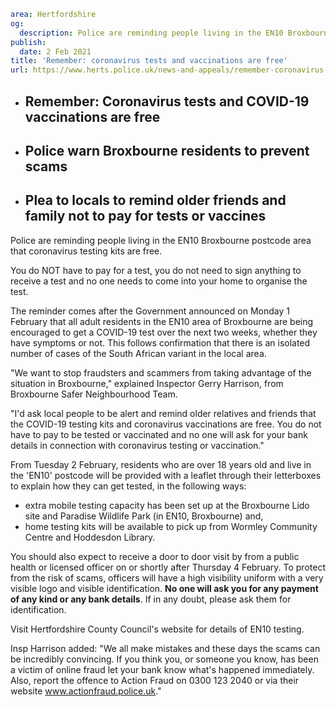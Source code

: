 ```yaml
area: Hertfordshire
og:
  description: Police are reminding people living in the EN10 Broxbourne postcode area that coronavirus testing kits are free.
publish:
  date: 2 Feb 2021
title: 'Remember: coronavirus tests and vaccinations are free'
url: https://www.herts.police.uk/news-and-appeals/remember-coronavirus-tests-and-vaccinations-are-free-1150
```

* ## Remember: Coronavirus tests and COVID-19 vaccinations are free

 * ## Police warn Broxbourne residents to prevent scams

 * ## Plea to locals to remind older friends and family not to pay for tests or vaccines

Police are reminding people living in the EN10 Broxbourne postcode area that coronavirus testing kits are free.

You do NOT have to pay for a test, you do not need to sign anything to receive a test and no one needs to come into your home to organise the test.

The reminder comes after the Government announced on Monday 1 February that all adult residents in the EN10 area of Broxbourne are being encouraged to get a COVID-19 test over the next two weeks, whether they have symptoms or not. This follows confirmation that there is an isolated number of cases of the South African variant in the local area.

"We want to stop fraudsters and scammers from taking advantage of the situation in Broxbourne," explained Inspector Gerry Harrison, from Broxbourne Safer Neighbourhood Team.

"I'd ask local people to be alert and remind older relatives and friends that the COVID-19 testing kits and coronavirus vaccinations are free. You do not have to pay to be tested or vaccinated and no one will ask for your bank details in connection with coronavirus testing or vaccination."

From Tuesday 2 February, residents who are over 18 years old and live in the 'EN10' postcode will be provided with a leaflet through their letterboxes to explain how they can get tested, in the following ways:

 * extra mobile testing capacity has been set up at the Broxbourne Lido site and Paradise Wildlife Park (in EN10, Broxbourne) and,
 * home testing kits will be available to pick up from Wormley Community Centre and Hoddesdon Library.

You should also expect to receive a door to door visit by from a public health or licensed officer on or shortly after Thursday 4 February. To protect from the risk of scams, officers will have a high visibility uniform with a very visible logo and visible identification. **No one will ask you for any payment of any kind or any bank details**. If in any doubt, please ask them for identification.

Visit Hertfordshire County Council's website for details of EN10 testing.

Insp Harrison added: "We all make mistakes and these days the scams can be incredibly convincing. If you think you, or someone you know, has been a victim of online fraud let your bank know what's happened immediately. Also, report the offence to Action Fraud on 0300 123 2040 or via their website www.actionfraud.police.uk."
